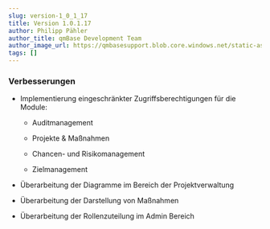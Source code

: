 ```yaml
---
slug: version-1_0_1_17
title: Version 1.0.1.17
author: Philipp Pähler
author_title: qmBase Development Team
author_image_url: https://qmbasesupport.blob.core.windows.net/static-assets/img/persons/paehler_round.png
tags: []
---
```

### Verbesserungen

*   Implementierung eingeschränkter Zugriffsberechtigungen für die Module:

    *   Auditmanagement

    *   Projekte & Maßnahmen

    *   Chancen- und Risikomanagement

    *   Zielmanagement

*   Überarbeitung der Diagramme im Bereich der Projektverwaltung

*   Überarbeitung der Darstellung von Maßnahmen

*   Überarbeitung der Rollenzuteilung im Admin Bereich
